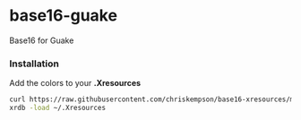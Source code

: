 base16-guake
=================

Base16 for Guake

### Installation
Add the colors to your **.Xresources**
```bash
curl https://raw.githubusercontent.com/chriskempson/base16-xresources/master/xresources/base16-default-dark-256.Xresources >> ~/.Xresources
xrdb -load ~/.Xresources
```
